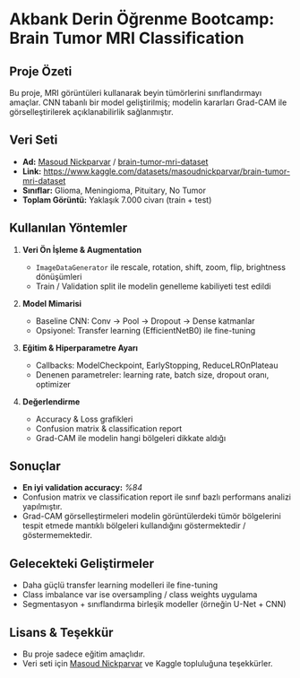 # Akbank Derin Öğrenme Bootcamp: Brain Tumor MRI Classification

## Proje Özeti  
Bu proje, MRI görüntüleri kullanarak beyin tümörlerini sınıflandırmayı amaçlar. CNN tabanlı bir model geliştirilmiş; modelin kararları Grad-CAM ile görselleştirilerek açıklanabilirlik sağlanmıştır.

## Veri Seti  
- **Ad:** [Masoud Nickparvar](https://www.kaggle.com/masoudnickparvar) / [brain-tumor-mri-dataset](https://www.kaggle.com/datasets/masoudnickparvar/brain-tumor-mri-dataset/)
- **Link:** https://www.kaggle.com/datasets/masoudnickparvar/brain-tumor-mri-dataset  
- **Sınıflar:** Glioma, Meningioma, Pituitary, No Tumor  
- **Toplam Görüntü:** Yaklaşık 7.000 civarı (train + test)  

## Kullanılan Yöntemler  
1. **Veri Ön İşleme & Augmentation**  
   - `ImageDataGenerator` ile rescale, rotation, shift, zoom, flip, brightness dönüşümleri  
   - Train / Validation split ile modelin genelleme kabiliyeti test edildi  

2. **Model Mimarisi**  
   - Baseline CNN: Conv → Pool → Dropout → Dense katmanlar  
   - Opsiyonel: Transfer learning (EfficientNetB0) ile fine-tuning  

3. **Eğitim & Hiperparametre Ayarı**  
   - Callbacks: ModelCheckpoint, EarlyStopping, ReduceLROnPlateau  
   - Denenen parametreler: learning rate, batch size, dropout oranı, optimizer  

4. **Değerlendirme**  
   - Accuracy & Loss grafikleri  
   - Confusion matrix & classification report  
   - Grad-CAM ile modelin hangi bölgeleri dikkate aldığı  

## Sonuçlar  
- **En iyi validation accuracy:** *%84*  
- Confusion matrix ve classification report ile sınıf bazlı performans analizi yapılmıştır.  
- Grad-CAM görselleştirmeleri modelin görüntülerdeki tümör bölgelerini tespit etmede mantıklı bölgeleri kullandığını göstermektedir / göstermemektedir.  

## Gelecekteki Geliştirmeler  
- Daha güçlü transfer learning modelleri ile fine-tuning  
- Class imbalance var ise oversampling / class weights uygulama  
- Segmentasyon + sınıflandırma birleşik modeller (örneğin U-Net + CNN)  

## Lisans & Teşekkür  
- Bu proje sadece eğitim amaçlıdır.  
- Veri seti için [Masoud Nickparvar](https://www.kaggle.com/masoudnickparvar) ve Kaggle topluluğuna teşekkürler.  

